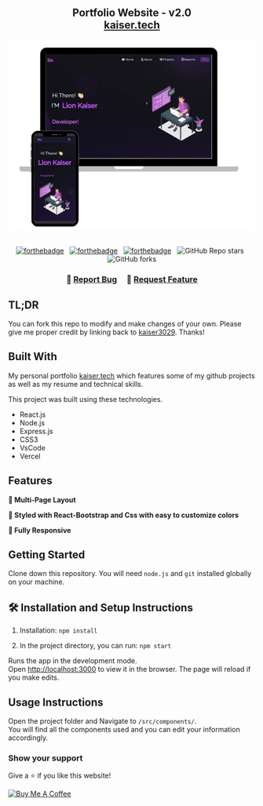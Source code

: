 <h2 align="center">
  Portfolio Website - v2.0<br/>
  <a href="https://lk-portfolio.onrender.com/" target="_blank">kaiser.tech</a>
</h2>
<div align="center">
  <img alt="Demo" src="./Images/readme-img2.png" />
</div>

<br/>

<center>

[![forthebadge](https://forthebadge.com/images/badges/built-with-love.svg)](https://forthebadge.com) &nbsp;
[![forthebadge](https://forthebadge.com/images/badges/made-with-javascript.svg)](https://forthebadge.com) &nbsp;
[![forthebadge](https://forthebadge.com/images/badges/open-source.svg)](https://forthebadge.com) &nbsp;
![GitHub Repo stars](https://img.shields.io/github/stars/kaiser3029/Portfolio?color=red&logo=github&style=for-the-badge) &nbsp;
![GitHub forks](https://img.shields.io/github/forks/kaiser3029/Portfolio?color=red&logo=github&style=for-the-badge)

</center>

<h3 align="center">
    🔹
    <a href="https://github.com/kaiser3029/Portfolio/issues">Report Bug</a> &nbsp; &nbsp;
    🔹
    <a href="https://github.com/kaiser3029/Portfolio/issues">Request Feature</a>
</h3>

## TL;DR

You can fork this repo to modify and make changes of your own. Please give me proper credit by linking back to [kaiser3029](https://github.com/kaiser3029/Portfolio). Thanks!

## Built With

My personal portfolio <a href="https://lk-portfolio.onrender.com/" target="_blank">kaiser.tech</a> which features some of my github projects as well as my resume and technical skills.<br/>

This project was built using these technologies.

- React.js
- Node.js
- Express.js
- CSS3
- VsCode
- Vercel

## Features

**📖 Multi-Page Layout**

**🎨 Styled with React-Bootstrap and Css with easy to customize colors**

**📱 Fully Responsive**

## Getting Started

Clone down this repository. You will need `node.js` and `git` installed globally on your machine.

## 🛠 Installation and Setup Instructions

1. Installation: `npm install`

2. In the project directory, you can run: `npm start`

Runs the app in the development mode.\
Open [http://localhost:3000](http://localhost:3000) to view it in the browser.
The page will reload if you make edits.

## Usage Instructions

Open the project folder and Navigate to `/src/components/`. <br/>
You will find all the components used and you can edit your information accordingly.

### Show your support

Give a ⭐ if you like this website!

<a href="https://www.buymeacoffee.com/kaiser3029" target="_blank"><img src="https://cdn.buymeacoffee.com/buttons/v2/default-violet.png" alt="Buy Me A Coffee" height= "60px" width= "217px" ></a>
